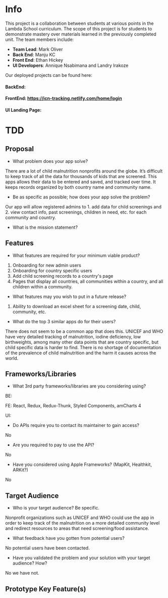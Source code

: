 # Info

This project is a collaboration between students at various points in the Lambda School curriculum. The scope of this project is for students to demonstrate mastery over materials learned in the previously completed unit. The team members include:

- **Team Lead**: Mark Oliver
- **Back End**: Manju KC
- **Front End**: Ethan Hickey
- **UI Developers**: Annique Nsabimana and Landry Irakoze

Our deployed projects can be found here:

#### BackEnd: 
#### FrontEnd: https://icn-tracking.netlify.com/home/login
#### UI Landing Page:

# TDD

## Proposal

- What problem does your app solve?

There are a lot of child malnutrition nonprofits around the globe. It’s difficult to keep track of all the data for thousands of kids that are screened. This apps allows their data to be entered and saved, and tracked over time. It keeps records organized by both country name and community name.

- Be as specific as possible; how does your app solve the problem?

Our app will allow registered admins to 1. add data for child screenings and 2. view contact info, past screenings, children in need, etc. for each community and country. 

- What is the mission statement?

 

## Features

- What features are required for your minimum viable product?

1. Onboarding for new admin users
2. Onboarding for country specific users
3. Add child screening records to a country's page
4. Pages that display all countries, all communities within a country, and all children within a community. 

- What features may you wish to put in a future release?

1. Ability to download an excel sheet for a screening date, child, community, etc. 

- What do the top 3 similar apps do for their users?

There does not seem to be a common app that does this. UNICEF and WHO have very detailed tracking of malnutrition, iodine deficiency, low birthweights, among many other data points that are country specific, but child specific data is harder to find. There is no shortage of documentation of the prevalence of child malnutrition and the harm it causes across the world. 

## Frameworks/Libraries

- What 3rd party frameworks/libraries are you considering using?

BE:

FE: React, Redux, Redux-Thunk, Styled Components, amCharts 4

UI:

- Do APIs require you to contact its maintainer to gain access?

No

- Are you required to pay to use the API?

No

- Have you considered using Apple Frameworks? (MapKit, Healthkit, ARKit?)

No


## Target Audience

- Who is your target audience? Be specific.

Nonprofit organizations such as UNICEF and WHO could use the app in order to keep track of the malnutrition on a more detailed community level and redirect resources to areas that need screening/food assistance. 

- What feedback have you gotten from potential users?

No potential users have been contacted. 

- Have you validated the problem and your solution with your target audience? How?

No we have not. 


## Prototype Key Feature(s)


